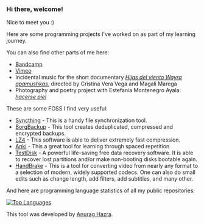 ### Hi there, welcome! 

Nice to meet you :) 

Here are some programming projects I've worked on as part of my learning journey. 

You can also find other parts of me here: 

- [Bandcamp](https://tomasproano.bandcamp.com)
- [Vimeo](https://vimeo.com/tomasproano)
- Incidental music for the short documentary [*Hijas del viento Wayra apamushkas*](https://www.youtube.com/watch?v=-2Zx_ZJ9HQEs), directed by Cristina Vera Vega and Magali Marega 
- Photography and poetry project with Estefanía Montenegro Ayala: [*hacerse piel*](https://tomasproanop.github.io/hacerse-piel)

These are some FOSS I find very useful:

- [Syncthing](https://github.com/syncthing/syncthing) -  This is a handy file synchronization tool.
- [BorgBackup](https://github.com/borgbackup/borg) - This tool creates deduplicated, compressed and encrypted backups.
- [LZ4](https://github.com/lz4/lz4) -  This software is able to deliver extremely fast compression.
- [Anki](https://github.com/ankitects/anki) - This a great tool for learning through spaced repetition
- [TestDisk](https://www.cgsecurity.org/wiki/TestDisk) - A powerful life-saving free data recovery software. It is able to recover lost partitions and/or make non-booting disks bootable again.
- [HandBrake](https://handbrake.fr/) - This is a tool for converting video from nearly any format to a selection of modern, widely supported codecs. One can also do small edits such as change length, add filters, add subtitles, and many other.

And here are programming language statistics of all my public repositories:

[![Top Languages](https://github-readme-stats-git-masterrstaa-rickstaa.vercel.app/api/top-langs/?username=tomasproanop&show_icons=true&theme=transparent)](https://github.com/anuraghazra/github-readme-stats)

This tool was developed by [Anurag Hazra](https://github.com/anuraghazra).
